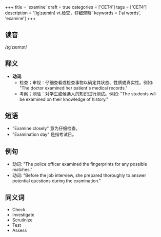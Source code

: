 +++
title = 'examine'
draft = true
categories = ['CET4']
tags = ['CET4']
description = '[igˈzæmin] vt.检查，仔细观察'
keywords = ['ai words', 'examine']
+++

## 读音
/ɪɡˈzæmɪn/

## 释义
- **动词**:
  - 检查；审视：仔细查看或检查事物以确定其状态、性质或真实性。例如: "The doctor examined her patient's medical records."
  - 考察；测验：对学生或候选人的知识进行测试。例如: "The students will be examined on their knowledge of history."

## 短语
- "Examine closely" 意为仔细检查。
- "Examination day" 是指考试日。

## 例句
- 动词: "The police officer examined the fingerprints for any possible matches."
- 动词: "Before the job interview, she prepared thoroughly to answer potential questions during the examination."

## 同义词
- Check
- Investigate
- Scrutinize
- Test
- Assess
